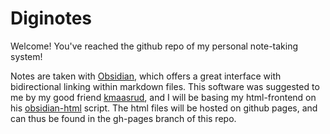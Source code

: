 # Diginotes
Welcome! You've reached the github repo of my personal note-taking system!

Notes are taken with [Obsidian](obsidian.md), which offers a great interface with bidirectional linking within markdown files. This software was suggested to me by my good friend [kmaasrud](https://github.com/kmaasrud), and I will be basing my html-frontend on his [obsidian-html](https://github.com/kmaasrud/obsidian-html) script.
The html files will be hosted on github pages, and can thus be found in the gh-pages branch of this repo.